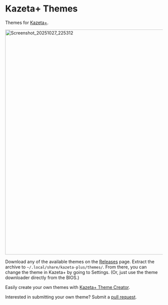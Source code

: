 # Kazeta+ Themes
Themes for [Kazeta+](https://github.com/the-outcaster/kazeta-plus).

<img width="1280" height="720" alt="Screenshot_20251027_225312" src="https://github.com/user-attachments/assets/bfbc0f1f-fd0c-4294-8716-c13c0e55da00" />

Download any of the available themes on the [Releases](https://github.com/the-outcaster/kazeta-plus-themes/releases) page. Extract the archive to `~/.local/share/kazeta-plus/themes/`. From there, you can change the theme in Kazeta+ by going to Settings. (Or, just use the theme downloader directly from the BIOS.)

Easily create your own themes with [Kazeta+ Theme Creator](https://github.com/the-outcaster/kazeta-plus-theme-creator).

Interested in submitting your own theme? Submit a [pull request](https://github.com/the-outcaster/kazeta-plus-themes/pulls).
